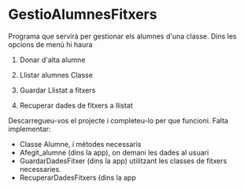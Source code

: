 # GestioAlumnesFitxers


Programa que servirà per gestionar els alumnes d'una classe.
Dins les opcions de menú hi haura
 1. Donar d'alta alumne
 
 2. Llistar alumnes Classe
 
 3. Guardar Llistat a fitxers
 
 4. Recuperar dades de fitxers a llistat


Descarregueu-vos el projecte i completeu-lo per que funcioni. Falta implementar:

- Classe Alumne, i mètodes necessaris
- Afegit_alumne (dins la app), on demani les dades al usuari
- GuardarDadesFitxer (dins la app) utilitzant les classes de fitxers necessaries.
- RecuperarDadesFitxers (dins la app
